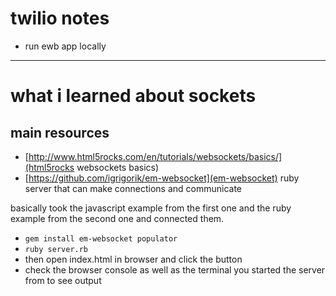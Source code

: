 # twilio notes

* run ewb app locally

* * *

# what i learned about sockets

## main resources

* [http://www.html5rocks.com/en/tutorials/websockets/basics/](html5rocks websockets basics)
* [https://github.com/igrigorik/em-websocket](em-websocket) ruby server that can make connections and communicate

basically took the javascript example from the first one and the ruby example from the second one and connected them.

* `gem install em-websocket populator`
* `ruby server.rb`
* then open index.html in browser and click the button
* check the browser console as well as the terminal you started the server from to see output

